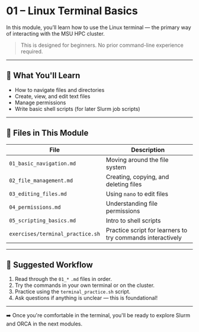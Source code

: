 # 01 – Linux Terminal Basics

In this module, you’ll learn how to use the Linux terminal — the primary way of interacting with the MSU HPC cluster.

> This is designed for beginners. No prior command-line experience required.

---

## 🧠 What You'll Learn

- How to navigate files and directories
- Create, view, and edit text files
- Manage permissions
- Write basic shell scripts (for later Slurm job scripts)

---

## 📂 Files in This Module

| File | Description |
|------|-------------|
| `01_basic_navigation.md` | Moving around the file system |
| `02_file_management.md` | Creating, copying, and deleting files |
| `03_editing_files.md` | Using `nano` to edit files |
| `04_permissions.md` | Understanding file permissions |
| `05_scripting_basics.md` | Intro to shell scripts |
| `exercises/terminal_practice.sh` | Practice script for learners to try commands interactively |

---

## 🧪 Suggested Workflow

1. Read through the `01_*` `.md` files in order.
2. Try the commands in your own terminal or on the cluster.
3. Practice using the `terminal_practice.sh` script.
4. Ask questions if anything is unclear — this is foundational!

---

➡️ Once you're comfortable in the terminal, you'll be ready to explore Slurm and ORCA in the next modules.